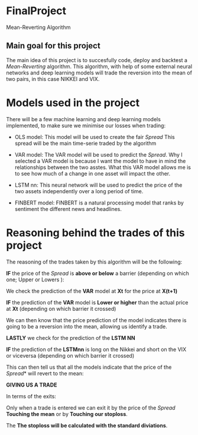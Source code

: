 # FinalProject
Mean-Reverting Algorithm


## Main goal for this project

The main idea of this project is to succesfully code, deploy and backtest a *Mean-Reverting* algorithm. This algorithm, with help of some external neural networks and deep learning models will trade the reversion into the mean of two pairs, in this case NIKKEI and VIX.

# Models used in the project

There will be a few machine learning and deep learning models implemented, to make sure we minimise our losses when trading:

- OLS model: This model will be used to create the fair *Spread* This spread will be the main time-serie traded by the algorithm
  
- VAR model: The VAR model will be used to predict the *Spread*. Why I selected a VAR model is because I want the model to have in mind the relationships between the two asstes. What this VAR model allows me is to see how much of a change in one asset will impact the other.
  
- LSTM nn: This neural network will be used to predict the price of the two assets independently over a long period of time.

- FINBERT model: FINBERT is a natural processing model that ranks by sentiment the different news and headlines.


# Reasoning behind the trades of this project 

The reasoning of the trades taken by this algorithm will be the following:

**IF** the price of the *Spread* is **above or below** a barrier (depending on which one; Upper or Lowers ):

We check the prediction of the **VAR** model at **Xt** for the price at **X(t+1)**

**IF** the prediction of the **VAR** model is **Lower or higher** than the actual price at **Xt** (depending on which barrier it crossed) 

We can then know that the price prediction of the model indicates there is going to be a reversion into the mean, allowing us identify a trade.

**LASTLY** we check for the prediction of the **LSTM NN** 

**IF** the prediction of the **LSTMnn** is long on the Nikkei and short on the VIX or viceversa (depending on which barrier it crossed)

This can then tell us that all the models indicate that the price of the *Spread**  will revert to the mean:

**GIVING US A TRADE**

In terms of the exits:

Only when a trade is entered we can exit it by the price of the *Spread* **Touching the mean** or by **Touching our stoploss**.

The **The stoploss will be calculated with the standard diviations**.
            
